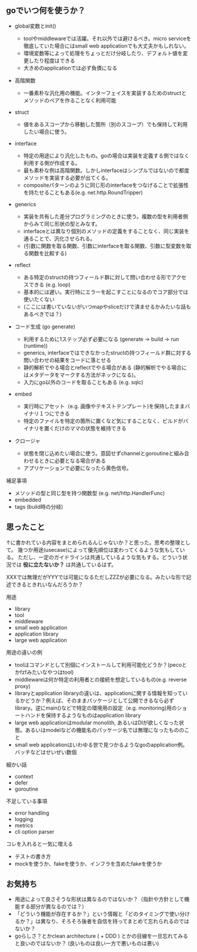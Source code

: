 ## goでいつ何を使うか？

- global変数とinit()

  - toolやmiddlewareでは活躍。それ以外では避けるべき。micro serviceを徹底していた場合にはsmall web applicationでも大丈夫かもしれない。
  - 環境変数等によって処理をちょっとだけ分岐したり、デフォルト値を変更したり程度はできる
  - 大きめのapplicationでは必ず負債になる

- 高階関数

  - 一番素朴な汎化用の機能。インターフェイスを実装するためのstructとメソッドのペアを作ることなく利用可能

- struct

  - 値をあるスコープから移動した箇所（別のスコープ）でも保持して利用したい場合に使う。

- interface

  - 特定の用途により汎化したもの。goの場合は実装を定義する側ではなく利用する側が作成する。
  - 最も素朴な例は高階関数。しかしinterfaceはシンプルではないので都度メソッドを実装する必要が出てくる。
  - compositeパターンのように同じ形のinterfaceをつなげることで拡張性を持たせることもある(e.g. net.http.RoundTripper)

- generics

  - 実装を共有した差分プログラミングのときに使う。複数の型を利用者側からみて同じ形状の型とみなす。
  - interfaceとは異なり個別のメソッドの定義をすることなく、同じ実装を通ることで、汎化させられる。
  - (引数に関数を取る関数、引数にinterfaceを取る関数、引数に型変数を取る関数を比較する)

- reflect

  - ある特定のstructの持つフィールド群に対して問い合わせる形でアクセスできる (e.g. loop)
  - 基本的には遅い。実行時にエラーを起こすことになるのでコア部分では使いたくない
  - (ここには書いていないがいつmapやsliceだけで済ませるかみたいな話もあるべきでは？)

- コード生成 (go generate)

  - 利用するために1ステップ必ず必要になる (generate -> build -> run (runtime))
  - generics, interfaceではできなかったstructの持つフィールド群に対する問い合わせの結果をコードに落とせる
  - 静的解析でやる場合とreflectでやる場合がある (静的解析でやる場合にはメタデータをマークする方法がネックになる)。
  - 入力にgo以外のコードを取ることもある (e.g. sqlc)
- embed

  - 実行時にアセット（e.g. 画像やテキストテンプレート)を保持したままバイナリ１つにできる
  - 特定のファイルを特定の箇所に置くなど気にすることなく、ビルドがバイナリを置くだけのママの状態を維持できる

- クロージャ

  - 状態を閉じ込めたい場合に使う。意図せずchannelとgoroutineと組み合わせるときに必要となる場合がある
  - アプリケーションで必要になったら黄色信号。

補足事項

- メソッドの型と同じ型を持つ関数型 (e.g. net/http.HandlerFunc)
- embedded
- tags (build時の分岐)

## 思ったこと

↑に書かれている内容をまとめられるんじゃないか？と思った。思考の整理として。
幾つか用途(usecase)によって優先順位は変わってくるような気もしている。
ただし、一定のガイドラインは共通しているような気もする。どういう状況では **役に立たないか？** は共通しているはず。

XXXでは無理だがYYYでは可能になるただしZZZが必要になる。みたいな形で記述できるときれいなんだろうか？


用途

- library
- tool
- middleware
- small web application
- application library
- large web application

用途の違いの例

- toolはコマンドとして別個にインストールして利用可能化どうか？(pecoとかfzfみたいなやつはtool)
- middlewareは何か特定の利用者との接続を想定しているもの(e.g. reverse proxy)
- libraryとapplication libraryの違いは、applicationに関する情報を知っているかどうか？例えば、そのままパッケージとして公開できるなら必ずlibrary。逆にmain()などで特定の環境用の設定（e.g. monitoring)用のショートハンドを保持するようなものはapplication library
- large web applicationはmodular monolith, あるいはDIが欲しくなった状態。あるいはmodelなどの機能名のパッケージ名では無理になったもののこと
- small web applicationはいわゆる世で見つかるようなgoのapplication例。バッチなどはせいぜい数個

細かい話

- context
- defer
- goroutine

不足している事項

- error handling
- logging
- metrics
- cli option parser

コレを入れると一気に増える

- テストの書き方
- mockを使うか、fakeを使うか、インフラを含めたfakeを使うか

## お気持ち

- 用途によって良さそうな形状は異なるのではないか？（指針や方針として機能する部分が異なるのでは？）
- 「どういう機能が存在するか？」という情報と「どのタイミングで使い分けるか？」は異なり、そろそろ後者を自信を持ってまとめて忘れられるのではないか？
- goらしさ？とかclean architecture ( + DDD ) とかの目線を一旦忘れてみると良いのではないか？ (良いものは良い一方で悪いものは悪い)
